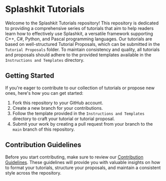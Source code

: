# Splashkit Tutorials

Welcome to the Splashkit Tutorials repository! This repository is dedicated to providing a
comprehensive series of tutorials that aim to help readers learn how to effectively use Splashkit, a
versatile framework supporting C++, C#, Python, and Pascal programming languages. Our tutorials are
based on well-structured Tutorial Proposals, which can be submitted in the `Tutorial Proposals`
folder. To maintain consistency and quality, all tutorials and proposals should adhere to the
provided templates available in the `Instructions and Templates` directory.

## Getting Started

If you're eager to contribute to our collection of tutorials or propose new ones, here's how you can
get started:

1. Fork this repository to your GitHub account.
2. Create a new branch for your contributions.
3. Follow the template provided in the `Instructions and Templates` directory to craft your tutorial
   or tutorial proposal.
4. Submit your work by creating a pull request from your branch to the `main` branch of this
   repository.

## Contribution Guidelines

Before you start contributing, make sure to review our
[Contribution Guidelines](link-to-contribution-guidelines.md). These guidelines will provide you
with valuable insights on how to format your tutorials, structure your proposals, and maintain a
consistent style across the repository.
